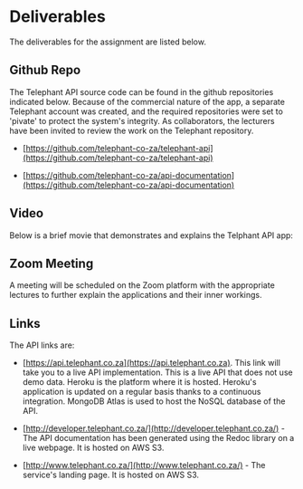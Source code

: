 # Deliverables

The deliverables for the assignment are listed below.

## Github Repo

The Telephant API source code can be found in the github repositories indicated below. Because of the commercial nature of the app, a separate Telephant account was created, and the required repositories were set to 'pivate' to protect the system's integrity. As collaborators, the lecturers have been invited to review the work on the Telephant repository.

* [https://github.com/telephant-co-za/telephant-api](https://github.com/telephant-co-za/telephant-api)

* [https://github.com/telephant-co-za/api-documentation](https://github.com/telephant-co-za/api-documentation)

## Video

Below is a brief movie that demonstrates and explains the Telphant API app:


## Zoom Meeting

A meeting will be scheduled on the Zoom platform with the appropriate lectures to further explain the applications and their inner workings.

## Links

The API links are:

* [https://api.telephant.co.za](https://api.telephant.co.za).  This link will take you to a live API implementation. This is a live API that does not use demo data. Heroku is the platform where it is hosted.  Heroku's application is updated on a regular basis thanks to a continuous integration.  MongoDB Atlas is used to host the NoSQL database of the API.

* [http://developer.telephant.co.za/](http://developer.telephant.co.za/) - The API documentation has been generated using the Redoc library on a live webpage. It is hosted on AWS S3.

* [http://www.telephant.co.za/](http://www.telephant.co.za/) - The service's landing page.  It is hosted on AWS S3.